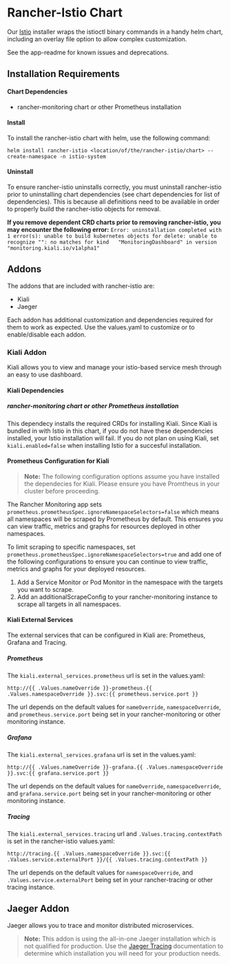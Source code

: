 # Rancher-Istio Chart

Our [Istio](https://istio.io/) installer wraps the istioctl binary commands in a handy helm chart, including an overlay file option to allow complex customization.

See the app-readme for known issues and deprecations.

## Installation Requirements

#### Chart Dependencies
- rancher-monitoring chart or other Prometheus installation

#### Install
To install the rancher-istio chart with helm, use the following command:
```
helm install rancher-istio <location/of/the/rancher-istio/chart> --create-namespace -n istio-system
```

#### Uninstall
To ensure rancher-istio uninstalls correctly, you must uninstall rancher-istio prior to uninstalling chart dependencies (see chart dependencies for list of dependencies). This is because all definitions need to be available in order to properly build the rancher-istio objects for removal.

**If you remove dependent CRD charts prior to removing rancher-istio, you may encounter the following error:**
`Error: uninstallation completed with 1 error(s): unable to build kubernetes objects for delete: unable to recognize "": no matches for kind   "MonitoringDashboard" in version "monitoring.kiali.io/v1alpha1"`

## Addons
The addons that are included with rancher-istio are:

- Kiali
- Jaeger

Each addon has additional customization and dependencies required for them to work as expected. Use the values.yaml to customize or to enable/disable each addon.
### Kiali Addon

Kiali allows you to view and manage your istio-based service mesh through an easy to use dashboard.

####  Kiali Dependencies
##### rancher-monitoring chart or other Prometheus installation

This dependecy installs the required CRDs for installing Kiali. Since Kiali is bundled in with Istio in this chart, if you do not have these dependencies installed, your Istio installation will fail. If you do not plan on using Kiali, set `kiali.enabled=false` when installing Istio for a succesful installation.

####  Prometheus Configuration for Kiali
> **Note:** The following configuration options assume you have installed the dependecies for Kiali. Please ensure you have Promtheus in your cluster before proceeding.

The Rancher Monitoring app sets `prometheus.prometheusSpec.ignoreNamespaceSelectors=false` which means all namespaces will be scraped by Prometheus by default. This ensures you can view traffic, metrics and graphs for resources deployed in other namespaces.

To limit scraping to specific namespaces, set `prometheus.prometheusSpec.ignoreNamespaceSelectors=true` and add one of the following configurations to ensure you can continue to view traffic, metrics and graphs for your deployed resources. 

1. Add a Service Monitor or Pod Monitor in the namespace with the targets you want to scrape.
1. Add an additionalScrapeConfig to your rancher-monitoring instance to scrape all targets in all namespaces.

####  Kiali External Services

The external services that can be configured in Kiali are: Prometheus, Grafana and Tracing.

##### Prometheus
The `kiali.external_services.prometheus` url is set in the values.yaml:
```
http://{{ .Values.nameOverride }}-prometheus.{{ .Values.namespaceOverride }}.svc:{{ prometheus.service.port }}
```
The url depends on the default values for `nameOverride`, `namespaceOverride`, and `prometheus.service.port` being set in your rancher-monitoring or other monitoring instance.

##### Grafana
The `kiali.external_services.grafana` url is set in the values.yaml:
```
http://{{ .Values.nameOverride }}-grafana.{{ .Values.namespaceOverride }}.svc:{{ grafana.service.port }}
```
The url depends on the default values for `nameOverride`, `namespaceOverride`, and `grafana.service.port` being set in your rancher-monitoring or other monitoring instance.

##### Tracing
The `kiali.external_services.tracing` url and `.Values.tracing.contextPath` is set in the rancher-istio values.yaml:
```
http://tracing.{{ .Values.namespaceOverride }}.svc:{{ .Values.service.externalPort }}/{{ .Values.tracing.contextPath }}
```
The url depends on the default values for `namespaceOverride`, and `.Values.service.externalPort` being set in your rancher-tracing or other tracing instance.

## Jaeger Addon

Jaeger allows you to trace and monitor distributed microservices.

> **Note:** This addon is using the all-in-one Jaeger installation which is not qualified for production. Use the [Jaeger Tracing](https://www.jaegertracing.io/docs/1.21/getting-started/) documentation to determine which installation you will need for your production needs.
